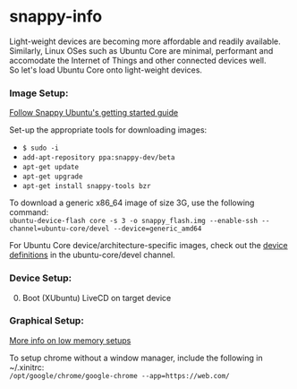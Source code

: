 # snappy-info
Light-weight devices are becoming more affordable and readily available. Similarly, Linux OSes such as Ubuntu Core are minimal, performant and accomodate the Internet of Things and other connected devices well.  
So let's load Ubuntu Core onto light-weight devices.

### Image Setup:
[Follow Snappy Ubuntu's getting started guide](https://developer.ubuntu.com/en/snappy/start/)

Set-up the appropriate tools for downloading images:
- `$ sudo -i`
- `add-apt-repository ppa:snappy-dev/beta`
- `apt-get update`
- `apt-get upgrade`
- `apt-get install snappy-tools bzr`

To download a generic x86_64 image of size 3G, use the following command:  
`ubuntu-device-flash core -s 3 -o snappy_flash.img --enable-ssh --channel=ubuntu-core/devel --device=generic_amd64`

For Ubuntu Core device/architecture-specific images, check out the [device definitions](http://system-image.ubuntu.com/channels.json) in the ubuntu-core/devel channel.

### Device Setup:
0. Boot (XUbuntu) LiveCD on target device


### Graphical Setup:

[More info on low memory setups](https://help.ubuntu.com/community/Installation/LowMemorySystems)

To setup chrome without a window manager, include the following in ~/.xinitrc:  
`/opt/google/chrome/google-chrome --app=https://web.com/`

